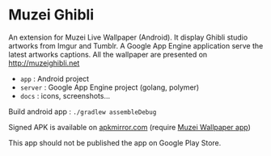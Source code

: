 Muzei Ghibli
============

An extension for Muzei Live Wallpaper (Android). It display Ghibli studio artworks from Imgur and Tumblr.
A Google App Engine application serve the latest artworks captions. All the wallpaper are presented on http://muzeighibli.net

* ```app``` : Android project
* ```server``` : Google App Engine project (golang, polymer)
* ```docs``` : icons, screenshots...

Build android app : ```./gradlew assembleDebug```

Signed APK is available on [apkmirror.com](http://www.apkmirror.com/apk/net-ebt/muzei-ghibli/muzei-ghibli-2-2-release/muzei-ghibli-2-2-android-apk-download)
 (require [Muzei Wallpaper app](http://get.muzei.co))
 
This app should not be published the app on Google Play Store.
